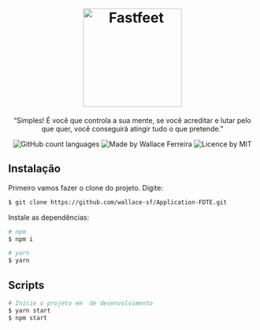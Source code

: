 <h1 align="center">
  <img alt="Fastfeet" title="Fastfeet" src="https://cdn.worldvectorlogo.com/logos/react.svg" width="200px" />
</h1>

<p align="center">“Simples! É você que controla a sua mente, se você acreditar e lutar pelo que quer, você conseguirá atingir tudo o que pretende.”</blockquote>

<p align="center">
  <img alt="GitHub count languages" src="https://img.shields.io/badge/languages-1-brightgreen" />
  <img alt="Made by Wallace Ferreira" src="https://img.shields.io/badge/made%20by-Wallace%20Ferreira-green" />
  <img alt="Licence by MIT" src="https://img.shields.io/badge/license-MIT-green" />
</p>

## Instalação
Primeiro vamos fazer o clone do projeto. Digite:
```sh
$ git clone https://github.com/wallace-sf/Application-FDTE.git
```
Instale as dependências:
```sh
# npm
$ npm i

# yarn
$ yarn
```

## Scripts
```sh
# Inicie o projeto em  de desenvolvimento
$ yarn start
$ npm start
```
